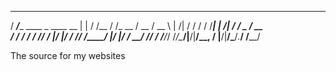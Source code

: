    _____                               _       __     __  
  / ___/____  ____ _      ____  __    | |     / /__  / /_ 
  \__ \/ __ \/ __ \ | /| / / / / /____| | /| / / _ \/ __ \
 ___/ / / / / /_/ / |/ |/ / /_/ /_____/ |/ |/ /  __/ /_/ /
/____/_/ /_/\____/|__/|__/\__, /      |__/|__/\___/_.___/ 
                         /____/                          

The source for my websites
